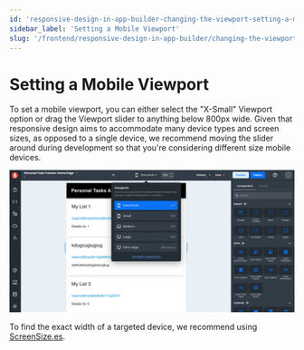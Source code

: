 ```yaml
---
id: 'responsive-design-in-app-builder-changing-the-viewport-setting-a-mobile-viewport'
sidebar_label: 'Setting a Mobile Viewport'
slug: '/frontend/responsive-design-in-app-builder/changing-the-viewport/setting-a-mobile-viewport'
---
```


# Setting a Mobile Viewport

To set a mobile viewport, you can either select the "X-Small" Viewport option or drag the Viewport slider to anything below 800px wide. Given that responsive design aims to accommodate many device types and screen sizes, as opposed to a single device, we recommend moving the slider around during development so that you're considering different size mobile devices.

![Mobile viewport](./_images/ab-responsive-design-in-app-builder-changing-the-viewport-setting-a-mobile-viewport-1.png)

To find the exact width of a targeted device, we recommend using [ScreenSize.es](https://screensiz.es/).
